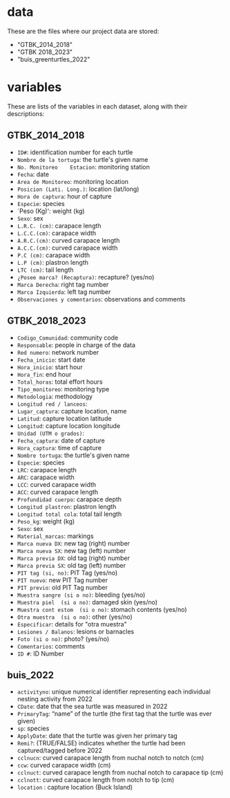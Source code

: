 # data

These are the files where our project data are stored:

- "GTBK_2014_2018"
- "GTBK 2018_2023"
- "buis_greenturtles_2022"

# variables

These are lists of the variables in each dataset, along with their descriptions:

## GTBK_2014_2018
- `ID#`: identification number for each turtle
- `Nombre de la tortuga`: the turtle's given name 
- `No. Monitoreo	Estacion`: monitoring station	
- `Fecha`: date
- `Area de Monitoreo`: monitoring location
- `Posicion (Lati. Long.)`: location (lat/long)	
- `Hora de captura`: hour of capture 
- `Especie`: species	
- `Peso (Kg)': weight (kg)	
- `Sexo`: sex	
- `L.R.C. (cm)`: carapace length 	
- `L.C.C.(cm)`: carapace width	
- `A.R.C.(cm)`: curved carapace length	
- `A.C.C.(cm)`: curved carapace width 	
- `P.C (cm)`: carapace width	
- `L.P (cm)`: plastron length	
- `LTC (cm)`: tail length 	
- `¿Posee marca? (Recaptura)`: recapture? (yes/no)
- `Marca Derecha`: right tag number
- `Marca Izquierda`: left tag number
- `Observaciones y comentarios`: observations and comments 


## GTBK_2018_2023
- `Codigo_Comunidad`: community code	
- `Responsable`: people in charge of the data	
- `Red numero`: network number 	
- `Fecha_inicio`: start date	
- `Hora_inicio`: start hour	
- `Hora_fin`: end hour	
- `Total_horas`: total effort hours 
- `Tipo_monitoreo`: monitoring type 
- `Metodologia`: methodology
- `Longitud red / lanceos`: 
- `Lugar_captura`: capture location, name	
- `Latitud`: capture location latitude 	
- `Longitud`: capture location longitude	
- `Unidad (UTM o grados)`:	
- `Fecha_captura`: date of capture
- `Hora_captura`: time of capture
- `Nombre tortuga`: the turtle's given name	
- `Especie`: species	
- `LRC`: carapace length	
- `ARC`: carapace width	
- `LCC`: curved carapace width
- `ACC`: curved carapace length	
- `Profundidad cuerpo`: carapace depth	
- `Longitud plastron`: plastron length
- `Longitud total cola`: total tail length 
- `Peso_kg`: weight (kg)	
- `Sexo`: sex
- `Material_marcas`: markings	
- `Marca nueva DX`: new tag (right)	number
- `Marca nueva SX`: new tag (left) number
- `Marca previa DX`: old tag (right) number
- `Marca previa SX`: old tag (left) number
- `PIT tag (si, no)`: PIT Tag (yes/no)	
- `PIT nuevo`: new PIT Tag number 
- `PIT previo`: old PIT Tag number
- `Muestra sangre (si o no)`: bleeding (yes/no)
- `Muestra piel  (si o no)`: damaged skin (yes/no)
- `Muestra cont estom  (si o no)`: stomach contents (yes/no)	
- `Otra muestra  (si o no)`: other (yes/no)
- `Especificar`: details for "otra muestra"
- `Lesiones / Balanos`: lesions or barnacles	
- `Foto (si o no)`: photo? (yes/no)	
- `Comentarios`: comments	
- `ID #`: ID Number	

## buis_2022
- `activityno`: unique numerical identifier representing each individual nesting activity from 2022
- `CDate`: date that the sea turtle was measured in 2022
- `PrimaryTag`: “name” of the turtle (the first tag that the turtle was ever given)
- `sp`: species
- `ApplyDate`: date that the turtle was given her primary tag
- `Remi?`: (TRUE/FALSE) indicates whether the turtle had been captured/tagged before 2022
- `cclnucn`: curved carapace length from nuchal notch to notch (cm)
- `ccw`: curved carapace width (cm)
- `cclnuct`: curved carapace length from nuchal notch to carapace tip (cm)
- `cclnott`: curved carapace length from notch to tip (cm)
- `location` : capture location (Buck Island)




